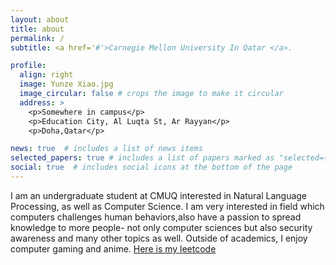 ```yaml
---
layout: about
title: about
permalink: /
subtitle: <a href='#'>Carnegie Mellon University In Qatar </a>.

profile:
  align: right
  image: Yunze Xiao.jpg
  image_circular: false # crops the image to make it circular
  address: >
    <p>Somewhere in campus</p>
    <p>Education City, Al Luqta St, Ar Rayyan</p>
    <p>Doha,Qatar</p>

news: true  # includes a list of news items
selected_papers: true # includes a list of papers marked as "selected={true}"
social: true  # includes social icons at the bottom of the page
---
```


I am an undergraduate student at CMUQ interested in Natural Language Processing, as well as Computer Science. I am very interested in field which computers challenges human behaviors,also have a passion to spread knowledge to more people- not only computer sciences but also security awareness and many other topics as well. Outside of academics, I enjoy computer gaming and anime.
<a href="https://leetcode.com/Algoroxyolo/">Here is my leetcode</a>



